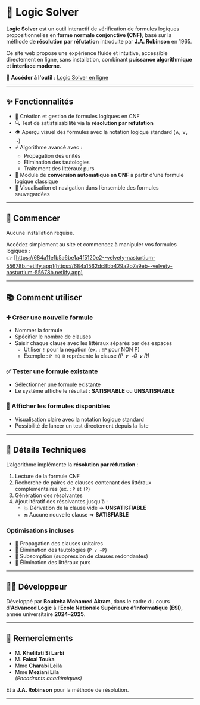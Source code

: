 # 📖 Logic Solver

**Logic Solver** est un outil interactif de vérification de formules logiques propositionnelles en **forme normale conjonctive (CNF)**, basé sur la méthode de **résolution par réfutation** introduite par **J.A. Robinson** en 1965.

Ce site web propose une expérience fluide et intuitive, accessible directement en ligne, sans installation, combinant **puissance algorithmique** et **interface moderne**.

🔗 **Accéder à l'outil** : [Logic Solver en ligne](https://684a1562dc8bb429a2b7a9eb--velvety-nasturtium-55678b.netlify.app)

---

## ✨ Fonctionnalités

- 📝 Création et gestion de formules logiques en CNF  
- 🔍 Test de satisfaisabilité via la **résolution par réfutation**
- 👁️ Aperçu visuel des formules avec la notation logique standard (∧, ∨, ¬)
- ⚡ Algorithme avancé avec :
  - Propagation des unités
  - Élimination des tautologies
  - Traitement des littéraux purs
- 🔄 Module de **conversion automatique en CNF** à partir d'une formule logique classique
- 📁 Visualisation et navigation dans l’ensemble des formules sauvegardées

---

## 🚀 Commencer

Aucune installation requise.

Accédez simplement au site et commencez à manipuler vos formules logiques :  
👉 [https://684a11e1b5a6be1a4f5120e2--velvety-nasturtium-55678b.netlify.app](https://684a1562dc8bb429a2b7a9eb--velvety-nasturtium-55678b.netlify.app)

---

## 📚 Comment utiliser

### ➕ Créer une nouvelle formule

- Nommer la formule
- Spécifier le nombre de clauses
- Saisir chaque clause avec les littéraux séparés par des espaces  
  - Utiliser `!` pour la négation (ex. : `!P` pour NON P)  
  - Exemple : `P !Q R` représente la clause *(P ∨ ¬Q ∨ R)*

### ✅ Tester une formule existante

- Sélectionner une formule existante
- Le système affiche le résultat : **SATISFIABLE** ou **UNSATISFIABLE**

### 📂 Afficher les formules disponibles

- Visualisation claire avec la notation logique standard
- Possibilité de lancer un test directement depuis la liste

---

## 🧠 Détails Techniques

L’algorithme implémente la **résolution par réfutation** :

1. Lecture de la formule CNF
2. Recherche de paires de clauses contenant des littéraux complémentaires (ex. : `P` et `!P`)
3. Génération des résolvantes
4. Ajout itératif des résolvantes jusqu'à :
   - 💥 Dérivation de la clause vide ⇒ **UNSATISFIABLE**
   - 🔚 Aucune nouvelle clause ⇒ **SATISFIABLE**

### Optimisations incluses

- 🔹 Propagation des clauses unitaires
- 🔹 Élimination des tautologies (`P ∨ ¬P`)
- 🔹 Subsomption (suppression de clauses redondantes)
- 🔹 Élimination des littéraux purs

---

## 👨‍💻 Développeur

Développé par **Boukeha Mohamed Akram**, dans le cadre du cours d’**Advanced Logic** à l’**École Nationale Supérieure d’Informatique (ESI)**, année universitaire **2024–2025**.

---

## 🙏 Remerciements

- M. **Khelifati Si Larbi**
- M. **Faical Touka**
- Mme **Charabi Leila**
- Mme **Meziani Lila**  
*(Encadrants académiques)*

Et à **J.A. Robinson** pour la méthode de résolution.

---
